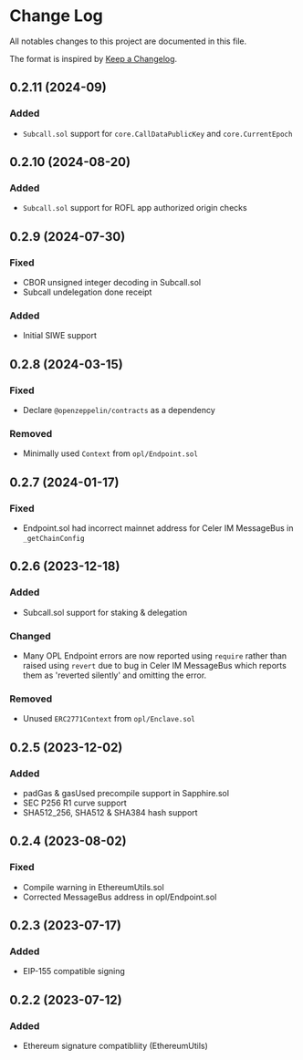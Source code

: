 # Change Log

All notables changes to this project are documented in this file.

The format is inspired by [Keep a Changelog].

[Keep a Changelog]: https://keepachangelog.com/en/1.0.0/

## 0.2.11 (2024-09)

### Added

 * `Subcall.sol` support for `core.CallDataPublicKey` and `core.CurrentEpoch`

## 0.2.10 (2024-08-20)

### Added

 * `Subcall.sol` support for ROFL app authorized origin checks

## 0.2.9 (2024-07-30)

### Fixed

 * CBOR unsigned integer decoding in Subcall.sol
 * Subcall undelegation done receipt

### Added

 * Initial SIWE support

## 0.2.8 (2024-03-15)

### Fixed

 * Declare `@openzeppelin/contracts` as a dependency

### Removed

 - Minimally used `Context` from `opl/Endpoint.sol`

## 0.2.7 (2024-01-17)

### Fixed

 * Endpoint.sol had incorrect mainnet address for Celer IM MessageBus in `_getChainConfig`

## 0.2.6 (2023-12-18)

### Added

 - Subcall.sol support for staking & delegation

### Changed

 - Many OPL Endpoint errors are now reported using `require` rather than raised using `revert` due to bug in Celer IM MessageBus which reports them as 'reverted silently' and omitting the error.

### Removed

 - Unused `ERC2771Context` from `opl/Enclave.sol`

## 0.2.5 (2023-12-02)

### Added

 * padGas & gasUsed precompile support in Sapphire.sol
 * SEC P256 R1 curve support
 * SHA512_256, SHA512 & SHA384 hash support

## 0.2.4 (2023-08-02)

### Fixed

 * Compile warning in EthereumUtils.sol
 * Corrected MessageBus address in opl/Endpoint.sol

## 0.2.3 (2023-07-17)

### Added

 * EIP-155 compatible signing

## 0.2.2 (2023-07-12)

### Added

 * Ethereum signature compatibliity (EthereumUtils)
